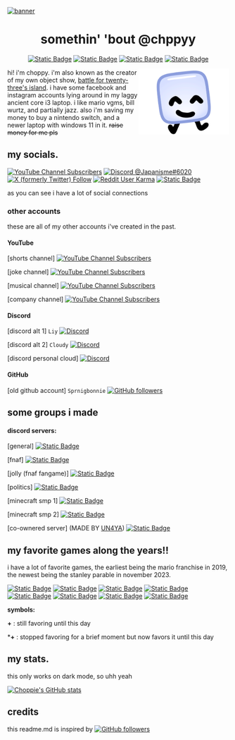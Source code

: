 <a href="#">![banner](https://cdn.discordapp.com/attachments/1119590057494454274/1175437215472554004/githubbanner.png?ex=656b3a36&is=6558c536&hm=6819276881b14acd8269219b77febcc9b760e0a447944a746f95bbcd86703f94&)</a>

<div align="center">

# somethin' 'bout @chppyy

[![Static Badge](https://img.shields.io/badge/he%2Fhim-97b6f4?style=flat-square)](https://pronoundb.org)
[![Static Badge](https://img.shields.io/badge/Genderfluid-%20-bf11d7?style=flat-square&labelColor=ff76a3)](https://pronoundb.org)
[![Static Badge](https://img.shields.io/badge/December%2025-%20-216536?style=flat-square&labelColor=bd3633)](https://cdn.discordapp.com/attachments/1119590057494454274/1175389796512829440/github-easteregg-v1.png?ex=656b0e0d&is=6558990d&hm=8735e7c426add8393e046969154b604622520414d3e4e93ca3ba06ae8b82400e&)
[![Static Badge](https://img.shields.io/badge/Japanese-%20-bc002d?style=flat-square&labelColor=ffffff)](https://japan.com)
</div>

<img alt="Profile Picture" align="right" height="150em" src="image_2023-11-18_184329598.png">

hi! i'm choppy. i'm also known as the creator of my own object show, <a href="https://battle-for-23s-hotel.fandom.com/wiki/Battle_for_Twenty-Three%27s_Hotel_Wiki">battle for twenty-three's island</a>. i have some facebook and instagram accounts lying around in my laggy ancient core i3 laptop. i like mario vgms, bill wurtz, and partially jazz. also i'm saving my money to buy a nintendo switch, and a newer laptop with windows 11 in it. ~~raise money for me pls~~




## my socials.

[![YouTube Channel Subscribers](https://img.shields.io/youtube/channel/subscribers/UCVPYKUzSphhg6Z8WRwthrxQ?style=flat-square&logo=youtube&logoColor=ffffff&label=Mario_184&labelColor=ff0000&color=ffffff)](https://www.youtube.com/channel/UCVPYKUzSphhg6Z8WRwthrxQ)
[![Discord @Japanisme#6020](https://dcbadge.vercel.app/api/shield/832629415828914248?style=flat-square&theme=full-presence&compact=true&logoColor=ffffff)](https://discord.com/users/832629415828914248)
[![X (formerly Twitter) Follow](https://img.shields.io/twitter/follow/sjm184?label=%40sjm184&style=flat-square&logo=x&logoColor=white&labelColor=000000&color=00acee)](https://twitter.com/sjm184)
[![Reddit User Karma](https://img.shields.io/reddit/user-karma/combined/SJM184?style=flat-square&logo=reddit&logoColor=white&label=u%2FSJM184&labelColor=FF4500&color=%231f1e1e)](https://www.reddit.com/user/SJM184)
[![Static Badge](https://img.shields.io/badge/supermariomario184%40gmail.com-9b4723?style=flat-square&logo=gmail&logoColor=ffffff)](mailto:supermariomario184@gmail.com)

as you can see i have a lot of social connections

### other accounts

these are all of my other accounts i've created in the past.

#### YouTube

[shorts channel] 
[![YouTube Channel Subscribers](https://img.shields.io/youtube/channel/subscribers/UCTSElFpSa0ZMOIUY3vWFDRw?style=flat-square&logo=youtube&logoColor=ffffff&label=Mario_184%20SHORTS&labelColor=ff0000&color=ffffff)](https://www.youtube.com/channel/UCTSElFpSa0ZMOIUY3vWFDRw)

[joke channel] 
[![YouTube Channel Subscribers](https://img.shields.io/youtube/channel/subscribers/UCXwJtRjEvk-F7xY5Xcsxp4g?style=flat-square&logo=youtube&logoColor=ffffff&label=SMG60&labelColor=ff0000&color=ffffff)](https://www.youtube.com/channel/UCXwJtRjEvk-F7xY5Xcsxp4g)

[musical channel] 
[![YouTube Channel Subscribers](https://img.shields.io/youtube/channel/subscribers/UCvJOKIf_VC7jcDtXagNsc3Q?style=flat-square&logo=youtube&logoColor=ffffff&label=Mario_184%20Live%20and%20Music&labelColor=ff0000&color=ffffff)](https://www.youtube.com/channel/UCvJOKIf_VC7jcDtXagNsc3Q)

[company channel] 
[![YouTube Channel Subscribers](https://img.shields.io/youtube/channel/subscribers/UCafYBfW5IcdFVNvi_0FupVQ?style=flat-square&logo=youtube&logoColor=ffffff&label=Nihonbox%20Games&labelColor=ff0000&color=ffffff)](https://www.youtube.com/channel/UCafYBfW5IcdFVNvi_0FupVQ)

#### Discord

[discord alt 1] `Liy`
[![Discord](https://dcbadge.vercel.app/api/shield/913646560838041660?style=flat-square&theme=full-presence&compact=true&logoColor=ffffff)](https://discord.com/users/913646560838041660)

[discord alt 2] `Cloudy`
[![Discord](https://dcbadge.vercel.app/api/shield/936172812564041768?style=flat-square&theme=full-presence&compact=true&logoColor=ffffff)](https://discord.com/users/936172812564041768)

[discord personal cloud]
[![Discord](https://dcbadge.vercel.app/api/shield/1119587808013733888?style=flat-square&theme=full-presence&compact=true&logoColor=ffffff)](https://discord.com/users/1119587808013733888)

#### GitHub

[old github account] `Sprnigbonnie`
[![GitHub followers](https://img.shields.io/github/followers/deadspringlock?label=deadspringlock&style=flat-square&logo=github&labelColor=db9216&color=353945)](https://github.com/deadspringlock)

## some groups i made

#### discord servers:

[general]
[![Static Badge](https://img.shields.io/badge/Mario__184's%20Backroom-%20-17181c?style=flat-square&logo=discord&logoColor=ffffff&labelColor=ca0019)](https://discord.gg/ghwf24CAXr)

[fnaf]
[![Static Badge](https://img.shields.io/badge/Helpy's%20Pizzeria-%20-e4d2f8?style=flat-square&logo=discord&logoColor=ffffff&labelColor=c38a9e)](https://discord.gg/9Z5bFCGF5j)

[jolly (fnaf fangame)]
[![Static Badge](https://img.shields.io/badge/Jolly%20Entertainment-%20-5f6693?style=flat-square&logo=discord&logoColor=ffffff&labelColor=080173)](https://discord.gg/JmFU46bWvE)

[politics]
[![Static Badge](https://img.shields.io/badge/Yugo%E2%80%94Japan%20Alliance-%20-013893?style=flat-square&logo=discord&logoColor=ffffff&labelColor=af3144)](https://discord.gg/NjQwgkNu3x)

[minecraft smp 1]
[![Static Badge](https://img.shields.io/badge/The%20Japanese%E2%80%94Italian%20Minecraft%20SMP-%20-008d45?style=flat-square&logo=discord&logoColor=ffffff&labelColor=bc002d)](https://discord.gg/ZjWECyHp)

[minecraft smp 2]
[![Static Badge](https://img.shields.io/badge/The%20Mathematical%20Japanese%E2%80%94Italian%20Minecraft%20SMP-%20-008d45?style=flat-square&logo=discord&logoColor=ffffff&labelColor=bc002d)](https://discord.gg/qU42BkhQPq)

[co-ownered server] (MADE BY [UN4YA](https://discord.com/users/1114504726818586664))
[![Static Badge](https://img.shields.io/badge/BlueCube%20Discord-%20-09c1d2?style=flat-square&logo=discord&logoColor=ffffff&labelColor=0a40c2)](https://discord.gg/8uNpfpp3K5)

## my favorite games along the years!!

i have a lot of favorite games, the earliest being the mario franchise in 2019, the newest being the stanley parable in november 2023.

[![Static Badge](https://img.shields.io/badge/Super%20Mario-2019+-17419a?style=flat-square&logo=nintendoswitch&logoColor=ffffff&labelColor=e0102f)](https://mario.nintendo.com)
[![Static Badge](https://img.shields.io/badge/Five%20Nights%20at%20Freddy's-2021*+-b6663a?style=flat-square&labelColor=90512e)](https://store.steampowered.com/app/319510/Five_Nights_at_Freddys/)
[![Static Badge](https://img.shields.io/badge/Minecraft-2021%2B-825432?style=flat-square&logo=minecraft&logoColor=ffffff&labelColor=80c71f)](https://www.minecraft.net/en-us)
[![Static Badge](https://img.shields.io/badge/osu!-2022%2B-fd7bb5?style=flat-square&logo=osu!&logoColor=ffffff&labelColor=ff66aa)](https://osu.ppy.sh/home)
[![Static Badge](https://img.shields.io/badge/-2022+-8b8b8b?style=flat-square&logo=wii&logoColor=ffffff&labelColor=009ac7)](https://wii.com//)
[![Static Badge](https://img.shields.io/badge/Chess.com-2022-818e70?style=flat-square&labelColor=8ca464)](https://www.chess.com/)
[![Static Badge](https://img.shields.io/badge/Superliminal-2023-8d453b?style=flat-square&labelColor=bd121f)](https://store.steampowered.com/app/1049410/Superliminal/)
[![Static Badge](https://img.shields.io/badge/The%20Stanley%20Parable-2023+-c6b21d?style=flat-square&labelColor=353942)](https://store.steampowered.com/app/221910/The_Stanley_Parable/)

**symbols:**

**+** : still favoring until this day

***+** : stopped favoring for a brief moment but now favors it until this day


## my stats.

this only works on dark mode, so uhh yeah

[![Choppie's GitHub stats](https://github-readme-stats.vercel.app/api?username=chppyy&show_icons=true&theme=transparent&text_color=ffffff&title_color=ffffff&hide_rank=true&hide_border=true)](https://github.com/chppyy)

## credits

this readme.md is inspired by 
[![GitHub followers](https://img.shields.io/github/followers/brckd?style=flat-square&label=%40brckd&logo=github&labelColor=008afb&color=353945)](https://github.com/brckd)
</picture>
